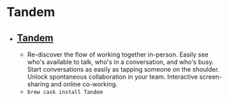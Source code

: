 # Tandem
- [Tandem](https://tandem.chat/)
  - 
  - Re-discover the flow of working together in-person. Easily see who's available to talk, who's in a conversation, and who's busy. Start conversations as easily as tapping someone on the shoulder. Unlock spontaneous collaboration in your team. Interactive screen-sharing and online co-working.
  - `brew cask install Tandem`
